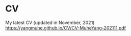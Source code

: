 # CV

My latest CV (updated in November, 2021)
https://yangmuhe.github.io/CV/CV-MuheYang-202111.pdf
